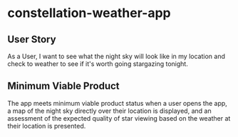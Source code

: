 # constellation-weather-app

## User Story

As a User, I want to see what the night sky will look like in my location and check to weather to see if it's worth going stargazing tonight.

## Minimum Viable Product

The app meets minimum viable product status when a user opens the app, a map of the night sky directly over their location is displayed, and an assessment of the expected quality of star viewing based on the weather at their location is presented.
